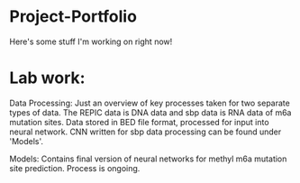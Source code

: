 # Project-Portfolio
Here's some stuff I'm working on right now!


# Lab work:
Data Processing:
Just an overview of key processes taken for two separate types of data. The REPIC data is DNA data and sbp data is RNA data of m6a mutation sites. 
Data stored in BED file format, processed for input into neural network. CNN written for sbp data processing can be found under 'Models'.

Models:
Contains final version of neural networks for methyl m6a mutation site prediction. Process is ongoing.
